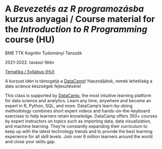 # A *Bevezetés az R programozásba* kurzus anyagai / Course material for the *Introduction to R Programming* course (HU) 

BME TTK Kognitív Tudományi Tanszék

2021-2022. tavaszi félév

[Tematika / Syllabus (HU)](https://docs.google.com/document/d/1zeECbntXZ6_5nr9hHKTEDkm_gqhakV2TBGl8Mx0Kp1A/edit?usp=sharing)

A kurzust idén is támogatja a [DataCamp](https://www.datacamp.com/)! Használjátok, remek lehetőség a data science készségek fejlesztésére!

This class is supported by [DataCamp](https://www.datacamp.com/), the most intuitive learning platform for data science and analytics. Learn any time, anywhere and become an expert in R, Python, SQL, and more. DataCamp’s learn-by-doing methodology combines short expert videos and hands-on-the-keyboard exercises to help learners retain knowledge. DataCamp offers 350+ courses by expert instructors on topics such as importing data, data visualization, and machine learning. They’re constantly expanding their curriculum to keep up with the latest technology trends and to provide the best learning experience for all skill levels. Join over 6 million learners around the world and close your skills gap.

